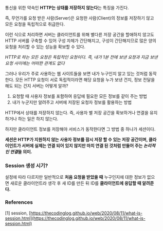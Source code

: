 통신을 위한 약속인 **HTTP는 상태를 저장하지 않는다**는 특징을 가진다.

즉, 무언가를 요청 받은 사람(Server)은 요청한 사람(Client)의 정보를 저장하기 않고 모든 요청을 독립적으로 취급한다.

이런 식으로 처리하면 서버는 클라이언트를 위해 별다른 저장 공간을 할애하지 않고도 HTTP 서버를 구축할 수 있어 구성 자체가 간단해지고, 구성이 간단해지므로 많은 양의 요청을 처리할 수 있는 성능을 확보할 수 있다. 

*HTTP로 하는 모든 요청은 독립적인 요청이다. 즉, 내가 1분 전에 보낸 요청과 지금 보낸 요청 사이에는 어떠한 관계도 없다*

그러나 우리가 주로 사용하는 웹 사이트들을 보면 내가 누구인지 알고 있는 것처럼 동작한다. 모든 HTTP 요청이 서로 독립적이라면 해당 요청을 누가 보낸 건지, 정보 전달을 해도 되는 건지 서버는 어떻게 알까?

1. 요청할 때 사용자 정보를 포함하여 응답에 필요한 모든 정보를 같이 주는 방법
2. 내가 누군지만 알려주고 서버에 저장된 요청자 정보를 활용하는 방법

HTTP에서 상태를 저장하지 않는다. 즉, 사용자 별 저장 공간을 확보하거나 연결을 유지하거나 하는 일은 하지 않는다. 

하지만 클라이언트 정보를 저장해야 서비스가 동작한다면 그 방법 중 하나가 세션이다. 

**세션은 HTTP가 지원하지 않는 사용자 정보를 잠시 저장 할 수 있는 저장 공간이며, 클라이언트가 서버에 실제는 연결 되어 있지 않지만 마치 연결 된 것처럼 만들어 주는 *논리적인 연결*을 의미.**

### Session 생성 시기?

설정에 따라 다르지만 일반적으로 **처음 요청을 받았을 때** 누구인지에 대한 정보가 없으면 새로운 클라이언트라 생각 후 새 ID를 만든 뒤 ID를 **클라이언트에 응답할 때 알려준다.** 

### References

[1] session, [https://thecodinglog.github.io/web/2020/08/11/what-is-session.html](https://thecodinglog.github.io/web/2020/08/11/what-is-session.html)
